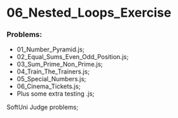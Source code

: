 # 06_Nested_Loops_Exercise

### Problems:
- 01_Number_Pyramid.js;
- 02_Equal_Sums_Even_Odd_Position.js;
- 03_Sum_Prime_Non_Prime.js;
- 04_Train_The_Trainers.js;
- 05_Special_Numbers.js;
- 06_Cinema_Tickets.js;
- Plus some extra testing .js;


SoftUni Judge problems;